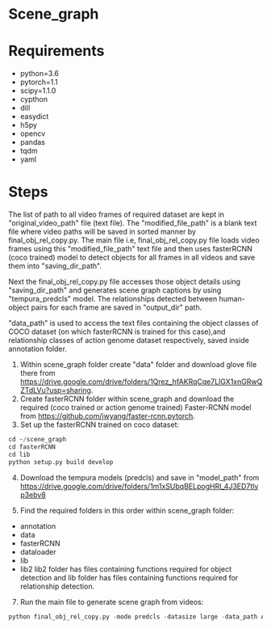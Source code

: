 # Scene_graph

# Requirements
* python=3.6
* pytorch=1.1
* scipy=1.1.0
* cypthon
* dill
* easydict
* h5py
* opencv
* pandas
* tqdm
* yaml

# Steps

The list of path to all video frames of required dataset are kept in "original_video_path" file (text file). The "modified_file_path" is a blank text file where video paths will be saved in sorted manner by final_obj_rel_copy.py. The main file i.e, final_obj_rel_copy.py file loads video frames using this "modified_file_path" text file and then uses fasterRCNN (coco trained) model to detect objects for all frames in all videos and save them into "saving_dir_path". 

Next the final_obj_rel_copy.py file accesses those object details using "saving_dir_path" and generates scene graph captions by using "tempura_predcls" model. The relationships detected between human-object pairs for each frame are saved in "output_dir" path.

"data_path" is used to access the text files containing the object classes of COCO dataset (on which fasterRCNN is trained for this case),and relationship classes of action genome dataset respectively, saved inside annotation folder.

1. Within scene_graph folder create "data" folder and download glove file there from https://drive.google.com/drive/folders/1Qrez_hfAKRqCqe7LlGX1xnGRwQZTdLVu?usp=sharing.
2. Create fasterRCNN folder within scene_graph and download the required (coco trained or action genome trained) Faster-RCNN model from https://github.com/jwyang/faster-rcnn.pytorch.
3. Set up the fasterRCNN trained on coco dataset:

```python
cd ~/scene_graph  
cd fasterRCNN
cd lib
python setup.py build develop
```
4. Download the tempura models (predcls) and save in "model_path" from https://drive.google.com/drive/folders/1m1xSUbqBELpogHRl_4J3ED7tlyp3ebv8
   
6. Find the required folders in this order within scene_graph folder:
* annotation
* data
* fasterRCNN
* dataloader
* lib
* lib2
  lib2 folder has files containing functions required for object detection and lib folder has files containing functions required for relationship detection.


7. Run the main file to generate scene graph from videos:
```python
python final_obj_rel_copy.py -mode predcls -datasize large -data_path ABC  -model_path XYZ.tar  -original_video_path MNP.txt -modified_file_path PQR.txt -output_dir  Activity_test_relation -saving_dir_path BCD -rel_mem_compute joint -rel_mem_weight_type simple -mem_fusion late -mem_feat_selection manual  -mem_feat_lambda 0.5  -rel_head gmm -obj_head linear -K 6 
```

